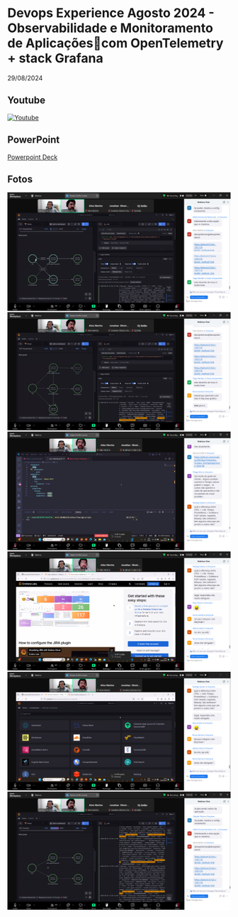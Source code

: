 # Devops Experience Agosto 2024 - Observabilidade e Monitoramento de Aplicaçõescom OpenTelemetry + stack Grafana

29/08/2024

## Youtube
[![Youtube](https://img.youtube.com/vi/uMOoB8AzhGI/0.jpg)](https://www.youtube.com/watch?v=uMOoB8AzhGI)


## PowerPoint 
[Powerpoint Deck](https://pt.slideshare.net/slideshow/devops-exp-2024-opentelemetry-grafana-agosto-2024/276197371)

## Fotos
![Foto](img/img1.png)
![Foto](img/img2.png)
![Foto](img/img3.png)
![Foto](img/img4.png)
![Foto](img/img5.png)
![Foto](img/img6.png)